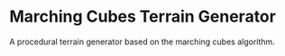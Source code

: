 # Marching Cubes Terrain Generator
A procedural terrain generator based on the marching cubes algorithm.
